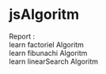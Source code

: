 # jsAlgoritm
Report : <br>
learn factoriel Algoritm<br>
learn fibunachi Algoritm<br>
learn linearSearch Algoritm